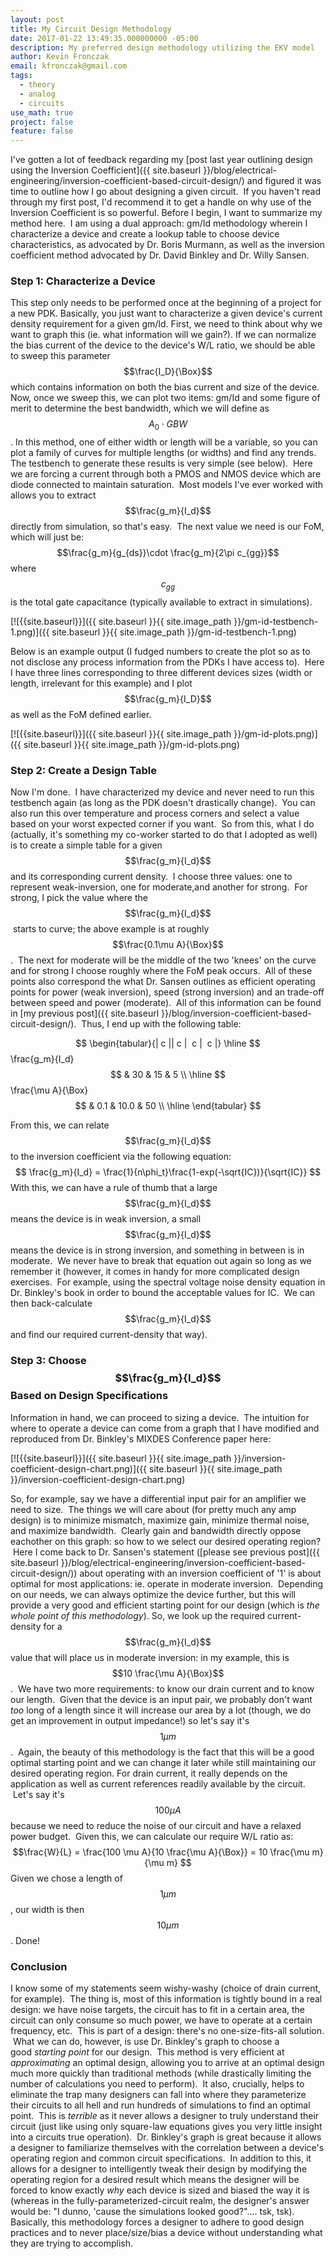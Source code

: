 ```yaml
---
layout: post
title: My Circuit Design Methodology
date: 2017-01-22 13:49:35.000000000 -05:00
description: My preferred design methodology utilizing the EKV model
author: Kevin Fronczak
email: kfronczak@gmail.com
tags:
  - theory
  - analog
  - circuits
use_math: true
project: false
feature: false
---
```

I've gotten a lot of feedback regarding my [post last year outlining design using the Inversion Coefficient]({{ site.baseurl }}/blog/electrical-engineering/inversion-coefficient-based-circuit-design/) and figured it was time to outline how I go about designing a given circuit.  If you haven't read through my first post, I'd recommend it to get a handle on why use of the Inversion Coefficient is so powerful. Before I begin, I want to summarize my method here.  I am using a dual approach: gm/Id methodology wherein I characterize a device and create a lookup table to choose device characteristics, as advocated by Dr. Boris Murmann, as well as the inversion coefficient method advocated by Dr. David Binkley and Dr. Willy Sansen.

### Step 1: Characterize a Device

This step only needs to be performed once at the beginning of a project for a new PDK. Basically, you just want to characterize a given device's current density requirement for a given gm/Id. First, we need to think about why we want to graph this (ie. what information will we gain?). If we can normalize the bias current of the device to the device's W/L ratio, we should be able to sweep this parameter $$\frac{I_D}{\Box}$$ which contains information on both the bias current and size of the device. Now, once we sweep this, we can plot two items: gm/Id and some figure of merit to determine the best bandwidth, which we will define as $$A_0\cdot GBW$$. In this method, one of either width or length will be a variable, so you can plot a family of curves for multiple lengths (or widths) and find any trends. The testbench to generate these results is very simple (see below).  Here we are forcing a current through both a PMOS and NMOS device which are diode connected to maintain saturation.  Most models I've ever worked with allows you to extract $$\frac{g_m}{I_d}$$ directly from simulation, so that's easy.  The next value we need is our FoM, which will just be: $$\frac{g_m}{g_{ds}}\cdot \frac{g_m}{2\pi c_{gg}}$$ where $$c_{gg}$$ is the total gate capacitance (typically available to extract in simulations). 

[![{{site.baseurl}}]({{ site.baseurl }}{{ site.image_path }}/gm-id-testbench-1.png)]({{ site.baseurl }}{{ site.image_path }}/gm-id-testbench-1.png)

Below is an example output (I fudged numbers to create the plot so as to not disclose any process information from the PDKs I have access to).  Here I have three lines corresponding to three different devices sizes (width or length, irrelevant for this example) and I plot $$\frac{g_m}{I_D}$$ as well as the FoM defined earlier. 

[![{{site.baseurl}}]({{ site.baseurl }}{{ site.image_path }}/gm-id-plots.png)]({{ site.baseurl }}{{ site.image_path }}/gm-id-plots.png)

### Step 2: Create a Design Table

Now I'm done.  I have characterized my device and never need to run this testbench again (as long as the PDK doesn't drastically change).  You can also run this over temperature and process corners and select a value based on your worst expected corner if you want.  So from this, what I do (actually, it's something my co-worker started to do that I adopted as well) is to create a simple table for a given $$\frac{g_m}{I_d}$$ and its corresponding current density.  I choose three values: one to represent weak-inversion, one for moderate,and another for strong.  For strong, I pick the value where the $$\frac{g_m}{I_d}$$ starts to curve; the above example is at roughly $$\frac{0.1\mu A}{\Box}$$.  The next for moderate will be the middle of the two 'knees' on the curve and for strong I choose roughly where the FoM peak occurs.  All of these points also correspond the what Dr. Sansen outlines as efficient operating points for power (weak inversion), speed (strong inversion) and an trade-off between speed and power (moderate).  All of this information can be found in [my previous post]({{ site.baseurl }}/blog/inversion-coefficient-based-circuit-design/).  Thus, I end up with the following table:

$$ \begin{tabular}{| c || c |  c |  c |} \hline $$\frac{g_m}{I_d}$$ & 30 & 15 & 5 \\ \hline $$\frac{\mu A}{\Box}$$ & 0.1 & 10.0 & 50 \\ \hline \end{tabular} $$

 From this, we can relate $$\frac{g_m}{I_d}$$ to the inversion coefficient via the following equation: $$ \frac{g_m}{I_d} = \frac{1}{n\phi_t}\frac{1-exp(-\sqrt{IC})}{\sqrt{IC}} $$ With this, we can have a rule of thumb that a large $$\frac{g_m}{I_d}$$ means the device is in weak inversion, a small $$\frac{g_m}{I_d}$$ means the device is in strong inversion, and something in between is in moderate.  We never have to break that equation out again so long as we remember it (however, it comes in handy for more complicated design exercises.  For example, using the spectral voltage noise density equation in Dr. Binkley's book in order to bound the acceptable values for IC.  We can then back-calculate $$\frac{g_m}{I_d}$$ and find our required current-density that way).

### Step 3: Choose $$\frac{g_m}{I_d}$$ Based on Design Specifications

Information in hand, we can proceed to sizing a device.  The intuition for where to operate a device can come from a graph that I have modified and reproduced from Dr. Binkley's MIXDES Conference paper here: 

[![{{site.baseurl}}]({{ site.baseurl }}{{ site.image_path }}/inversion-coefficient-design-chart.png)]({{ site.baseurl }}{{ site.image_path }}/inversion-coefficient-design-chart.png)

So, for example, say we have a differential input pair for an amplifier we need to size.  The things we will care about (for pretty much any amp design) is to minimize mismatch, maximize gain, minimize thermal noise, and maximize bandwidth.  Clearly gain and bandwidth directly oppose eachother on this graph: so how to we select our desired operating region?  Here I come back to Dr. Sansen's statement ([please see previous post]({{ site.baseurl }}/blog/electrical-engineering/inversion-coefficient-based-circuit-design/)) about operating with an inversion coefficient of '1' is about optimal for most applications: ie. operate in moderate inversion.  Depending on our needs, we can always optimize the device further, but this will provide a very good and efficient starting point for our design (which is _the whole point of this methodology_). So, we look up the required current-density for a $$\frac{g_m}{I_d}$$ value that will place us in moderate inversion: in my example, this is $$10 \frac{\mu A}{\Box}$$.  We have two more requirements: to know our drain current and to know our length.  Given that the device is an input pair, we probably don't want _too_ long of a length since it will increase our area by a lot (though, we do get an improvement in output impedance!) so let's say it's $$1 \mu m$$.  Again, the beauty of this methodology is the fact that this will be a good optimal starting point and we can change it later while still maintaining our desired operating region. For drain current, it really depends on the application as well as current references readily available by the circuit.  Let's say it's $$100 \mu A$$ because we need to reduce the noise of our circuit and have a relaxed power budget.  Given this, we can calculate our require W/L ratio as: $$\frac{W}{L} = \frac{100 \mu A}{10 \frac{\mu A}{\Box}} = 10 \frac{\mu m}{\mu m} $$ Given we chose a length of $$1 \mu m$$, our width is then $$10 \mu m$$. Done!

### Conclusion

I know some of my statements seem wishy-washy (choice of drain current, for example).  The thing is, most of this information is tightly bound in a real design: we have noise targets, the circuit has to fit in a certain area, the circuit can only consume so much power, we have to operate at a certain frequency, etc.  This is part of a design: there's no one-size-fits-all solution.  What we can do, however, is use Dr. Binkley's graph to choose a good _starting point_ for our design.  This method is very efficient at _approximating_ an optimal design, allowing you to arrive at an optimal design much more quickly than traditional methods (while drastically limiting the number of calculations you need to perform).  It also, crucially, helps to eliminate the trap many designers can fall into where they parameterize their circuits to all hell and run hundreds of simulations to find an optimal point.  This is _terrible_ as it never allows a designer to truly understand their circuit (just like using only square-law equations gives you very little insight into a circuits true operation).  Dr. Binkley's graph is great because it allows a designer to familiarize themselves with the correlation between a device's operating region and common circuit specifications.  In addition to this, it allows for a designer to intelligently tweak their design by modifying the operating region for a desired result which means the designer will be forced to know exactly _why_ each device is sized and biased the way it is (whereas in the fully-parameterized-circuit realm, the designer's answer would be: "I dunno, 'cause the simulations looked good?".... tsk, tsk). Basically, this methodology forces a designer to adhere to good design practices and to never place/size/bias a device without understanding what they are trying to accomplish.